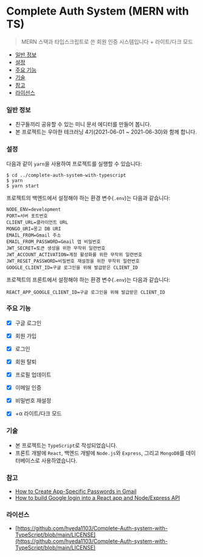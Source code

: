# Complete Auth System (MERN with TS)

> MERN 스택과 타입스크립트로 쓴 회원 인증 시스템입니다 + 라이트/다크 모드

- [일반 정보](#일반-정보)
- [설정](#설정)
- [주요 기능](#주요-기능)
- [기술](#기술)
- [참고](#참고)
- [라이선스](#라이선스)

### 일반 정보

- 친구들끼리 공유할 수 있는 미니 문서 에디터를 만들어 봅니다.
- 본 프로젝트는 우아한 테크러닝 4기(2021-06-01 ~ 2021-06-30)와 함께 합니다.

### 설정

다음과 같이 `yarn`을 사용하여 프로젝트를 실행할 수 있습니다:

```
$ cd ../complete-auth-system-with-typescript
$ yarn
$ yarn start
```

프로젝트의 백엔드에서 설정해야 하는 환경 변수(`.env`)는 다음과 같습니다:

```
NODE_ENV=development
PORT=서버 포트번호
CLIENT_URL=클라이언트 URL
MONGO_URI=몽고 DB URI 
EMAIL_FROM=Gmail 주소
EMAIL_FROM_PASSWORD=Gmail 앱 비밀번호
JWT_SECRET=토큰 생성을 위한 무작위 일련번호
JWT_ACCOUNT_ACTIVATION=계정 활성화를 위한 무작위 일련번호
JWT_RESET_PASSWORD=비밀번호 재설정을 위한 무작위 일련번호
GOOGLE_CLIENT_ID=구글 로그인을 위해 발급받은 CLIENT_ID
```

프로젝트의 프론트에서 설정해야 하는 환경 변수(`.env`)는 다음과 같습니다:

```
REACT_APP_GOOGLE_CLIENT_ID=구글 로그인을 위해 발급받은 CLIENT_ID
```
### 주요 기능

- [x] 구글 로그인
- [x] 회원 가입
- [x] 로그인
- [x] 회원 탈퇴
- [x] 프로필 업데이트
- [x] 이메일 인증
- [x] 비밀번호 재설정

- [x] +α 라이트/다크 모드

### 기술

- 본 프로젝트는 `TypeScript`로 작성되었습니다. 
- 프론트 개발에 `React`, 백엔드 개발에 `Node.js`와 `Express`, 그리고 `MongoDB`를 데이터베이스로 사용하였습니다.

### 참고
- [How to Create App-Specific Passwords in Gmail](https://www.lifewire.com/get-a-password-to-access-gmail-by-pop-imap-2-1171882)
- [How to build Google login into a React app and Node/Express API](https://blog.prototypr.io/how-to-build-google-login-into-a-react-app-and-node-express-api-821d049ee67)

### 라이선스
- [https://github.com/hyeda1103/Complete-Auth-system-with-TypeScript/blob/main/LICENSE](https://github.com/hyeda1103/Complete-Auth-system-with-TypeScript/blob/main/LICENSE)
